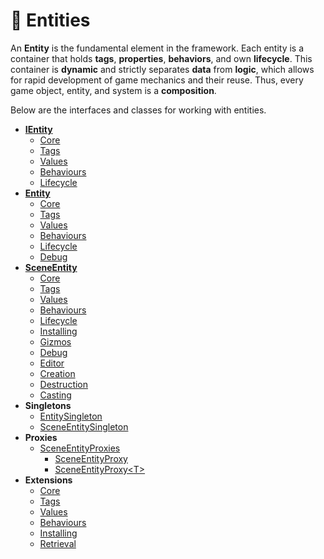 # 🧩 Entities

An **Entity** is the fundamental element in the framework. Each entity is a container that holds **tags**,
**properties**, **behaviors**, and own **lifecycle**. This container is **dynamic** and strictly separates **data** from
**logic**, which allows for rapid development of game mechanics and their reuse. Thus, every game object, entity, and
system is a **composition**.

Below are the interfaces and classes for working with entities.

- **[IEntity](IEntity.md)** <!-- + -->
    - [Core](IEntityCore.md) <!-- + -->
    - [Tags](IEntityTags.md) <!-- + -->
    - [Values](IEntityValues.md) <!-- + -->
    - [Behaviours](IEntityBehaviours.md) <!-- + -->
    - [Lifecycle](IEntityLifecycle.md) <!-- + -->
- **[Entity](Entity.md)** <!-- + -->
    - [Core](EntityCore.md) <!-- + -->
    - [Tags](EntityTags.md) <!-- + -->
    - [Values](EntityValues.md) <!-- + -->
    - [Behaviours](EntityBehaviours.md) <!-- + -->
    - [Lifecycle](EntityLifecycle.md) <!-- + -->
    - [Debug](EntityDebug.md) <!-- + -->
- **[SceneEntity](SceneEntity.md)** <!-- + -->
    - [Core](SceneEntityCore.md) <!-- + -->
    - [Tags](SceneEntityTags.md) <!-- + -->
    - [Values](SceneEntityValues.md) <!-- + -->
    - [Behaviours](SceneEntityBehaviours.md) <!-- + -->
    - [Lifecycle](SceneEntityLifecycle.md) <!-- + -->
    - [Installing](SceneEntityInstalling.md) <!-- + -->
    - [Gizmos](SceneEntityGizmos.md) <!-- + -->
    - [Debug](SceneEntityDebug.md) <!-- + -->
    - [Editor](SceneEntityEditor.md) <!-- + -->
    - [Creation](SceneEntityCreation.md) <!-- + -->
    - [Destruction](SceneEntityDestruction.md) <!-- + -->
    - [Casting](SceneEntityCasting.md) <!-- + -->
- **Singletons**
    - [EntitySingleton](EntitySingleton.md) <!-- + -->
    - [SceneEntitySingleton](SceneEntitySingleton.md) <!-- + -->
- **Proxies**
    - [SceneEntityProxies](SceneEntityProxies.md) <!-- + -->
        - [SceneEntityProxy](SceneEntityProxy.md) <!-- + -->
        - [SceneEntityProxy&lt;T&gt;](SceneEntityProxy.md) <!-- + -->
- **Extensions**
    - [Core](ExtensionsCore.md)  <!-- + -->
    - [Tags](ExtensionsTags.md) <!-- + -->
    - [Values](ExtensionsValues.md) <!-- + -->
    - [Behaviours](ExtensionsBehaviours.md) <!-- + -->
    - [Installing](ExtensionsInstalling.md)
    - [Retrieval](ExtensionsRetrieval.md)